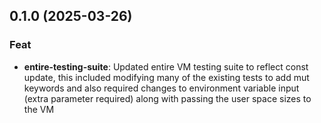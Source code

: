 ## 0.1.0 (2025-03-26)

### Feat

- **entire-testing-suite**: Updated entire VM testing suite to reflect const update, this included modifying many of the existing tests to add mut keywords and also required changes to environment variable input (extra parameter required) along with passing the user space sizes to the VM
